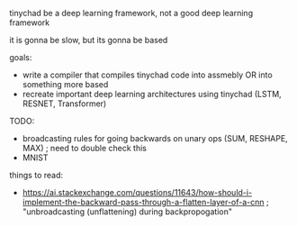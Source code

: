 tinychad be a deep learning framework, not a good deep learning framework

it is gonna be slow, but its gonna be based

goals: 
  - write a compiler that compiles tinychad code into assmebly OR into something more based
  - recreate important deep learning architectures using tinychad (LSTM, RESNET, Transformer)

TODO: 
  - broadcasting rules for going backwards on unary ops (SUM, RESHAPE, MAX)
      ; need to double check this
  - MNIST


things to read: 
   - https://ai.stackexchange.com/questions/11643/how-should-i-implement-the-backward-pass-through-a-flatten-layer-of-a-cnn
          ; "unbroadcasting (unflattening) during backpropogation"


